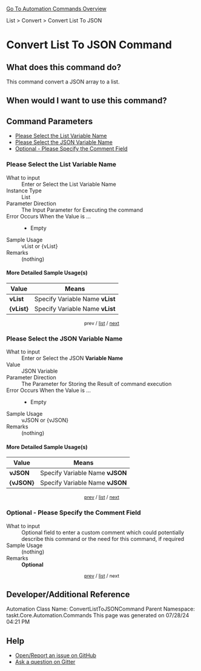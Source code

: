 <!--TITLE: Convert List To JSON Command -->
<!-- SUBTITLE: a command in the List group. -->
[Go To Automation Commands Overview](/automation-commands.md)


List &gt; Convert &gt; Convert List To JSON


# Convert List To JSON Command


## What does this command do?
This command convert a JSON array to a list.


## When would I want to use this command?



<a id="param_list"></a>
## Command Parameters
- [Please Select the List Variable Name](#param_0)
- [Please Select the JSON Variable Name](#param_1)
- [Optional - Please Specify the Comment Field](#param_2)


<a id="param_0"></a>
### Please Select the List Variable Name


<dl>
<dt>What to input</dt><dd>Enter or Select the List Variable Name</dd>
<dt>Instance Type</dt><dd>List</dd>
<dt>Parameter Direction</dt><dd>The Input Parameter for Executing the command</dd>
<dt>Error Occurs When the Value is ...</dt><dd><ul>
<li>Empty</li>
</ul></dd>
<dt>Sample Usage</dt><dd>vList or {vList}</dd>
<dt>Remarks</dt><dd>(nothing)</dd>
</dl>




#### More Detailed Sample Usage(s)
| Value | Means |
|---|---|
| <strong>vList</strong> | Specify Variable Name **vList** |
| <strong>{vList}</strong> | Specify Variable Name **vList** |


<div style="font-size: 90%; text-align: center">


prev / [list](#param_list) / [next](#param_1)


</div>


<a id="param_1"></a>
### Please Select the JSON Variable Name


<dl>
<dt>What to input</dt><dd>Enter or Select the JSON <strong>Variable Name</strong></dd>
<dt>Value</dt><dd>JSON Variable</dd>
<dt>Parameter Direction</dt><dd>The Parameter for Storing the Result of command execution</dd>
<dt>Error Occurs When the Value is ...</dt><dd><ul>
<li>Empty</li>
</ul></dd>
<dt>Sample Usage</dt><dd>vJSON or {vJSON}</dd>
<dt>Remarks</dt><dd>(nothing)</dd>
</dl>




#### More Detailed Sample Usage(s)
| Value | Means |
|---|---|
| <strong>vJSON</strong> | Specify Variable Name **vJSON** |
| <strong>{vJSON}</strong> | Specify Variable Name **vJSON** |


<div style="font-size: 90%; text-align: center">


[prev](#param_1) / [list](#param_list) / [next](#param_2)


</div>


<a id="param_2"></a>
### Optional - Please Specify the Comment Field


<dl>
<dt>What to input</dt><dd>Optional field to enter a custom comment which could potentially describe this command or the need for this command, if required</dd>
<dt>Sample Usage</dt><dd>(nothing)</dd>
<dt>Remarks</dt><dd><strong>Optional</strong><br></dd>
</dl>




<div style="font-size: 90%; text-align: center">


[prev](#param_2) / [list](#param_list) / next


</div>


## Developer/Additional Reference
Automation Class Name: ConvertListToJSONCommand
Parent Namespace: taskt.Core.Automation.Commands
This page was generated on 07/28/24 04:21 PM


## Help
- [Open/Report an issue on GitHub](https://github.com/rcktrncn/taskt/issues/new)
- [Ask a question on Gitter](https://gitter.im/taskt-rpa/Lobby)
